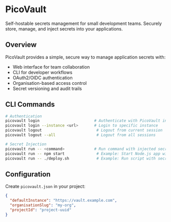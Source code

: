 # PicoVault

Self-hostable secrets management for small development teams. Securely store, manage, and inject secrets into your applications.

## Overview

PicoVault provides a simple, secure way to manage application secrets with:

- Web interface for team collaboration
- CLI for developer workflows
- OAuth2/OIDC authentication
- Organisation-based access control
- Secret versioning and audit trails

## CLI Commands

```bash
# Authentication
picovault login                        # Authenticate with PicoVault instance
picovault login --instance <url>       # Login to specific instance
picovault logout                        # Logout from current session
picovault logout --all                  # Logout from all sessions

# Secret Injection
picovault run -- <command>             # Run command with injected secrets
picovault run -- npm start              # Example: Start Node.js app with secrets
picovault run -- ./deploy.sh            # Example: Run script with secrets
```

## Configuration

Create `picovault.json` in your project:

```json
{
  "defaultInstance": "https://vault.example.com",
  "organisationSlug": "my-org",
  "projectId": "project-uuid"
}
```
